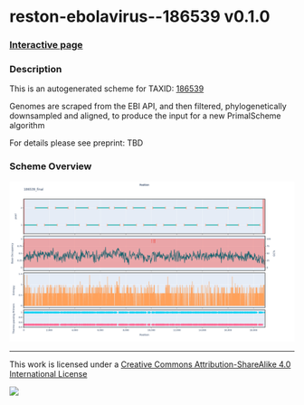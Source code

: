 # reston-ebolavirus--186539 v0.1.0

### [Interactive page](https://chrisgkent.github.io/schemes/reston-ebolavirus--186539-1000-v0.1.0)

### Description

This is an autogenerated scheme for TAXID: [186539](https://www.ncbi.nlm.nih.gov/Taxonomy/Browser/wwwtax.cgi?mode=Info&id=186539&lvl=3&lin=f&keep=1&srchmode=1&unlock)

Genomes are scraped from the EBI API, and then filtered, phylogenetically downsampled and aligned, to produce the input for a new PrimalScheme algorithm

For details please see preprint: TBD

### Scheme Overview

![Alt text](work/186539_final.png '186539_final.png')

------------------------------------------------------------------------

This work is licensed under a [Creative Commons Attribution-ShareAlike 4.0 International License](http://creativecommons.org/licenses/by-sa/4.0/) 

![](https://i.creativecommons.org/l/by-sa/4.0/88x31.png)
